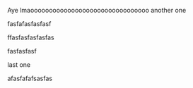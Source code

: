 Aye lmaoooooooooooooooooooooooooooooooo
another one

fasfafasfasfasf

ffasfasfasfasfas

fasfasfasf

last one

afasfafafsasfas
